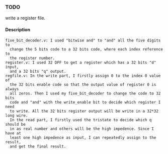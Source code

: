 ### TODO
write a register file.
#### Description
    five_bit_decoder.v: I used "bitwise and" to "and" all the five digits to
      change the 5 bits code to a 32 bits code, where each index reference to
      the register number.
    register.v: I used 32 DFF to get a register which has a 32 bits "d" input,
      and a 32 bits "q" output.
    regfile.v: In the write part, I firstly assign 0 to the index 0 value of
      the 32 bits enable code so that the output value of register 0 is always
      all zeros. Then I used my five_bit_decoder to change the code to 32 bits
      code and "and" with the write_enable bit to decide which register I need
      to write. All the 32 bits register output will be write in a 32*32 long wire.
      In the read part, I firstly used the tristate to decide which q should be
      in as real number and others will be the high impedence. Since I have at
      least one high impedence as input, I can repeatedly assign to the result,
      and get the final result.
